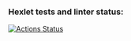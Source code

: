 ### Hexlet tests and linter status:
[![Actions Status](https://github.com/maksim-do/frontend-project-lvl2/workflows/hexlet-check/badge.svg)](https://github.com/maksim-do/frontend-project-lvl2/actions)